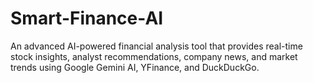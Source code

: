 # Smart-Finance-AI
An advanced AI-powered financial analysis tool that provides real-time stock insights, analyst recommendations, company news, and market trends using Google Gemini AI, YFinance, and DuckDuckGo.
